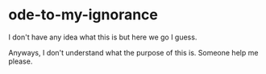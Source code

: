 # ode-to-my-ignorance
I don't have any idea what this is but here we go I guess.

Anyways, I don't understand what the purpose of this is. Someone help me please.

